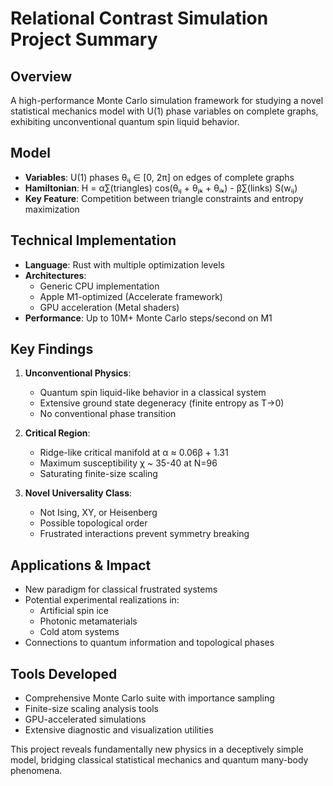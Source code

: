 # Relational Contrast Simulation Project Summary

## Overview
A high-performance Monte Carlo simulation framework for studying a novel statistical mechanics model with U(1) phase variables on complete graphs, exhibiting unconventional quantum spin liquid behavior.

## Model
- **Variables**: U(1) phases θᵢⱼ ∈ [0, 2π] on edges of complete graphs
- **Hamiltonian**: H = α∑(triangles) cos(θᵢⱼ + θⱼₖ + θᵢₖ) - β∑(links) S(wᵢⱼ)
- **Key Feature**: Competition between triangle constraints and entropy maximization

## Technical Implementation
- **Language**: Rust with multiple optimization levels
- **Architectures**: 
  - Generic CPU implementation
  - Apple M1-optimized (Accelerate framework)
  - GPU acceleration (Metal shaders)
- **Performance**: Up to 10M+ Monte Carlo steps/second on M1

## Key Findings
1. **Unconventional Physics**: 
   - Quantum spin liquid-like behavior in a classical system
   - Extensive ground state degeneracy (finite entropy as T→0)
   - No conventional phase transition

2. **Critical Region**:
   - Ridge-like critical manifold at α ≈ 0.06β + 1.31
   - Maximum susceptibility χ ~ 35-40 at N=96
   - Saturating finite-size scaling

3. **Novel Universality Class**:
   - Not Ising, XY, or Heisenberg
   - Possible topological order
   - Frustrated interactions prevent symmetry breaking

## Applications & Impact
- New paradigm for classical frustrated systems
- Potential experimental realizations in:
  - Artificial spin ice
  - Photonic metamaterials
  - Cold atom systems
- Connections to quantum information and topological phases

## Tools Developed
- Comprehensive Monte Carlo suite with importance sampling
- Finite-size scaling analysis tools
- GPU-accelerated simulations
- Extensive diagnostic and visualization utilities

This project reveals fundamentally new physics in a deceptively simple model, bridging classical statistical mechanics and quantum many-body phenomena.
